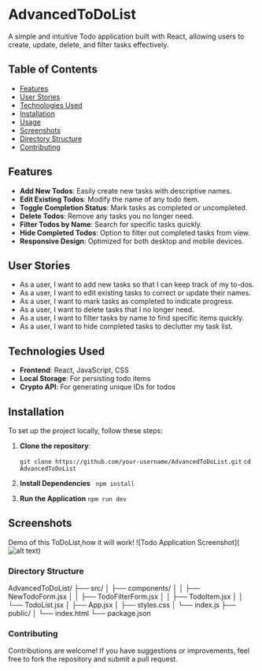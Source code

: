 # AdvancedToDoList

A simple and intuitive Todo application built with React, allowing users to create, update, delete, and filter tasks effectively.

## Table of Contents

- [Features](#features)
- [User Stories](#user-stories)
- [Technologies Used](#technologies-used)
- [Installation](#installation)
- [Usage](#usage)
- [Screenshots](#screenshots)
- [Directory Structure](#directory-structure)
- [Contributing](#contributing)

## Features

- **Add New Todos**: Easily create new tasks with descriptive names.
- **Edit Existing Todos**: Modify the name of any todo item.
- **Toggle Completion Status**: Mark tasks as completed or uncompleted.
- **Delete Todos**: Remove any tasks you no longer need.
- **Filter Todos by Name**: Search for specific tasks quickly.
- **Hide Completed Todos**: Option to filter out completed tasks from view.
- **Responsive Design**: Optimized for both desktop and mobile devices.

## User Stories

- As a user, I want to add new tasks so that I can keep track of my to-dos.
- As a user, I want to edit existing tasks to correct or update their names.
- As a user, I want to mark tasks as completed to indicate progress.
- As a user, I want to delete tasks that I no longer need.
- As a user, I want to filter tasks by name to find specific items quickly.
- As a user, I want to hide completed tasks to declutter my task list.

## Technologies Used

- **Frontend**: React, JavaScript, CSS
- **Local Storage**: For persisting todo items
- **Crypto API**: For generating unique IDs for todos

## Installation

To set up the project locally, follow these steps:

1. **Clone the repository**:
  
   ```git clone https://github.com/your-username/AdvancedToDoList.git```
   ```cd AdvancedToDoList```
2. **Install Dependencies**
``` npm install```
3. **Run the Application**
``` npm run dev ```

## Screenshots
Demo of this ToDoList,how it will work!
![Todo Application Screenshot](![alt text](image-1.png))


### Directory Structure
AdvancedToDoList/
├── src/
│   ├── components/
│   │   ├── NewTodoForm.jsx
│   │   ├── TodoFilterForm.jsx
│   │   ├── TodoItem.jsx
│   │   └── TodoList.jsx
│   ├── App.jsx
│   ├── styles.css
│   └── index.js
├── public/
│   └── index.html
└── package.json

### Contributing
Contributions are welcome! If you have suggestions or improvements, feel free to fork the repository and submit a pull request.



    